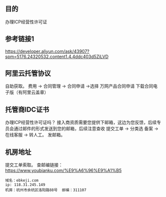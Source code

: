 
## 目的
办理ICP经营性许可证

## 参考链接1
https://developer.aliyun.com/ask/43907?spm=5176.24320532.content1.4.4ddc403d5ZiLVD



## 阿里云托管协议
自助获取。
费用 -> 合同管理 -> 合同申请 ->选择 万网产品合同申请
下载合同电子版（有阿里云盖章）


## 托管商IDC证书
办理ICP经营性许可证吗？
接入商资质需要您提供下邮箱，这边为您反馈，后续专员会通过邮件的形式发送到您的邮箱，后续注意查收
提交工单 -> 分类选 备案  ->  在线客服  -> 转人工。 发邮箱。



## 机房地址
提交工单索取。
查邮编链接：
https://www.youbianku.com/%E9%A6%96%E9%A1%B5

```
域名：ebkeji.com
ip: 118.31.245.149
机房：杭州市余杭区洛阳路88号  邮编：311107
```



